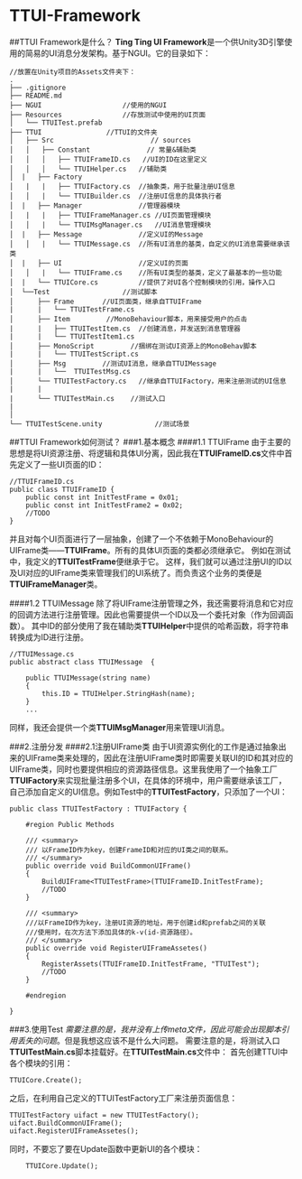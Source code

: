 # TTUI-Framework
##TTUI Framework是什么？
**Ting Ting UI Framework**是一个供Unity3D引擎使用的简易的UI消息分发架构。基于NGUI。它的目录如下：
	
	//放置在Unity项目的Assets文件夹下：
	.
	├── .gitignore                    
	├── README.md
	├── NGUI					//使用的NGUI
	├── Resources				//存放测试中使用的UI页面
	│   └── TTUITest.prefab
	├── TTUI				//TTUI的文件夹
	│	├── Src                        // sources 
	│	│   ├── Constant              // 常量&辅助类  
	│	│   │   ├── TTUIFrameID.cs   //UI的ID在这里定义
	│	│   │   └── TTUIHelper.cs   //辅助类
	│  |   ├── Factory
	│	|   |   ├── TTUIFactory.cs	//抽象类，用于批量注册UI信息
	│	│   |   └── TTUIBuilder.cs	//注册UI信息的具体执行者
	│  |   ├── Manager				//管理器模块
	│	|   |   ├── TTUIFrameManager.cs	//UI页面管理模块
	│	│   |   └── TTUIMsgManager.cs	//UI消息管理模块
	│  |   ├── Message				//定义UI的Message
	│	│   |   └── TTUIMessage.cs	//所有UI消息的基类，自定义的UI消息需要继承该类
	│  |   ├── UI					//定义UI的页面
	│	│   |   └── TTUIFrame.cs	//所有UI类型的基类，定义了最基本的一些功能
	│  |   └── TTUICore.cs			//提供了对UI各个控制模块的引用，操作入口
	│  └──Test                  //测试脚本
	│      ├── Frame       //UI页面类，继承自TTUIFrame
	|      |   └── TTUITestFrame.cs
	│      ├── Item         //MonoBehaviour脚本，用来接受用户的点击
	|      |   ├── TTUITestItem.cs	//创建消息，并发送到消息管理器
	|      |   └── TTUITestItem1.cs
	│      ├── MonoScript         //捆绑在测试UI资源上的MonoBehav脚本
	|      |   └── TTUITestScript.cs 
	│      ├── Msg         //测试UI消息，继承自TTUIMessage
	|      |   └──  TTUITestMsg.cs    
	│      └── TTUITestFactory.cs	//继承自TTUIFactory，用来注册测试的UI信息
	|	   |
	|      └── TTUITestMain.cs    //测试入口 
	|   
	│       
	└── TTUITestScene.unity				//测试场景


##TTUI Framework如何测试？
###1.基本概念
####1.1 TTUIFrame
由于主要的思想是将UI资源注册、将逻辑和具体UI分离，因此我在**TTUIFrameID.cs**文件中首先定义了一些UI页面的ID：

	//TTUIFrameID.cs
	public class TTUIFrameID {
	    public const int InitTestFrame = 0x01;
	    public const int InitTestFrame2 = 0x02;
	    //TODO
	}
	
并且对每个UI页面进行了一层抽象，创建了一个不依赖于MonoBehaviour的UIFrame类——**TTUIFrame**。所有的具体UI页面的类都必须继承它。
例如在测试中，我定义的**TTUITestFrame**便继承于它。
这样，我们就可以通过注册UI的ID以及UI对应的UIFrame类来管理我们的UI系统了。而负责这个业务的类便是**TTUIFrameManager**类。

####1.2 TTUIMessage
除了将UIFrame注册管理之外，我还需要将消息和它对应的回调方法进行注册管理。因此也需要提供一个ID以及一个委托对象（作为回调函数）。
其中ID的部分使用了我在辅助类**TTUIHelper**中提供的哈希函数，将字符串转换成为ID进行注册。
	
	//TTUIMessage.cs
	public abstract class TTUIMessage  {
	    
	    public TTUIMessage(string name)
	    {
			this.ID = TTUIHelper.StringHash(name);
	    }
	    ...
    
同样，我还会提供一个类**TTUIMsgManager**用来管理UI消息。

###2.注册分发
####2.1注册UIFrame类
由于UI资源实例化的工作是通过抽象出来的UIFrame类来处理的，因此在注册UIFrame类时即需要关联UI的ID和其对应的UIFrame类，同时也要提供相应的资源路径信息。这里我使用了一个抽象工厂**TTUIFactory**来实现批量注册多个UI，在具体的环境中，用户需要继承该工厂，自己添加自定义的UI信息。例如Test中的**TTUITestFactory**，只添加了一个UI：
	
	public class TTUITestFactory : TTUIFactory {
	
		#region Public Methods
	
	    /// <summary>
		/// 以FrameID作为key，创建FrameID和对应的UI类之间的联系。
	    /// </summary>
		public override void BuildCommonUIFrame()
	    {
			BuildUIFrame<TTUITestFrame>(TTUIFrameID.InitTestFrame);
			//TODO
	    }
	
		/// <summary>
		///以FrameID作为key，注册UI资源的地址，用于创建id和prefab之间的关联
		///使用时，在次方法下添加具体的k-v(id-资源路径）。
		/// </summary>
		public override void RegisterUIFrameAssetes()
		{
			RegisterAssets(TTUIFrameID.InitTestFrame, "TTUITest");	
			//TODO
		}
	
	  	#endregion
	
	}


###3.使用Test
_需要注意的是，我并没有上传meta文件，因此可能会出现脚本引用丢失的问题_。但是我想这应该不是什么大问题。
需要注意的是，将测试入口**TTUITestMain.cs**脚本挂载好。在**TTUITestMain.cs**文件中：
首先创建TTUI中各个模块的引用：

	TTUICore.Create();
之后，在利用自己定义的TTUITestFactory工厂来注册页面信息：

	TTUITestFactory uifact = new TTUITestFactory();
	uifact.BuildCommonUIFrame();
	uifact.RegisterUIFrameAssetes();
同时，不要忘了要在Update函数中更新UI的各个模块：

		TTUICore.Update();	


